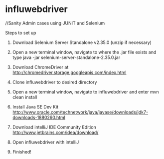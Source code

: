 influwebdriver
==============


//Sanity Admin cases using JUNIT and Selenium


Steps to set up

1. Download Selenium Server Standalone v2.35.0 (unzip if necessary) 

2. Open a new terminal window, navigate to where the .jar file exists and type java -jar selenium-server-standalone-2.35.0.jar

3. Download ChromeDriver at http://chromedriver.storage.googleapis.com/index.html

4. Clone influwebdriver to desired directory

5. Open a new terminal window, navigate to influwebdriver and enter mvn clean install

6. Install Java SE Dev Kit http://www.oracle.com/technetwork/java/javase/downloads/jdk7-downloads-1880260.html

7. Download intelliJ IDE Community Edition http://www.jetbrains.com/idea/download/

8. Open influwebdriver with intelliJ

9. Finished!